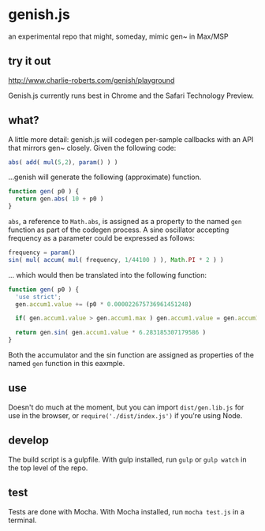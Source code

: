 # genish.js
an experimental repo that might, someday, mimic gen~ in Max/MSP

## try it out
http://www.charlie-roberts.com/genish/playground

Genish.js currently runs best in Chrome and the Safari Technology Preview.

## what?
A little more detail: genish.js will codegen per-sample callbacks with an API that mirrors gen~ closely. Given the following code:

```javascript
abs( add( mul(5,2), param() ) )
```

...genish will generate the following (approximate) function.

```javascript
function gen( p0 ) {
  return gen.abs( 10 + p0 )
}
```

`abs`, a reference to `Math.abs`, is assigned as a property to the named `gen` function as part of the codegen process. A sine oscillator accepting frequency as a parameter could be expressed as follows:

```javascript
frequency = param()
sin( mul( accum( mul( frequency, 1/44100 ) ), Math.PI * 2 ) )
```

... which would then be translated into the following function:

```javascript
function gen( p0 ) {
  'use strict';
  gen.accum1.value += (p0 * 0.000022675736961451248)

  if( gen.accum1.value > gen.accum1.max ) gen.accum1.value = gen.accum1.min

  return gen.sin( gen.accum1.value * 6.283185307179586 )
}
```

Both the accumulator and the sin function are assigned as properties of the named `gen` function in this eaxmple.

## use
Doesn't do much at the moment, but you can import `dist/gen.lib.js` for use in the browser, or `require('./dist/index.js')` if you're using Node.

## develop
The build script is a gulpfile. With gulp installed, run `gulp` or `gulp watch` in the top level of the repo.

## test
Tests are done with Mocha. With Mocha installed, run `mocha test.js` in a terminal.
